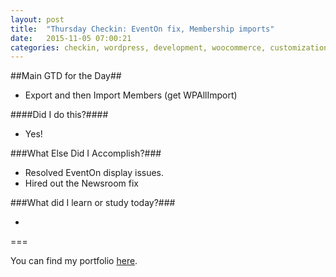 ```yaml
---
layout: post
title:  "Thursday Checkin: EventOn fix, Membership imports"
date:   2015-11-05 07:00:21
categories: checkin, wordpress, development, woocommerce, customization
---
```


##Main GTD for the Day##

- Export and then Import Members (get WPAllImport)

####Did I do this?####

- Yes!

###What Else Did I Accomplish?###

- Resolved EventOn display issues. 
- Hired out the Newsroom fix

###What did I learn or study today?###

- 

===

You can find my portfolio [here][FPSportfolio].


[FPSportfolio]: http://finchproservices.com/portfolio
